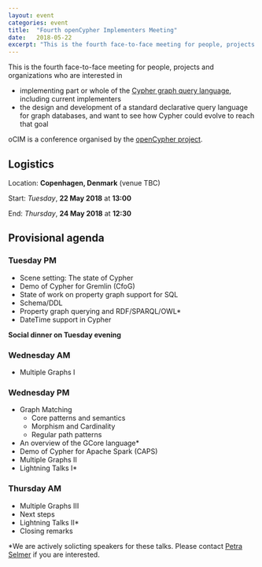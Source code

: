 ```yaml
---
layout: event
categories: event
title:  "Fourth openCypher Implementers Meeting"
date:   2018-05-22
excerpt: "This is the fourth face-to-face meeting for people, projects and organizations interested in participating in the openCypher project, with the goal of creating a standard language based on Cypher for querying graphs."
---
```

This is the fourth face-to-face meeting for people, projects and organizations who are interested in

* implementing part or whole of the [Cypher graph query language](https://neo4j.com/developer/cypher/), including current implementers
* the design and development of a standard declarative query language for graph databases, and want to see how Cypher could evolve to reach that goal

oCIM is a conference organised by the [openCypher project](http://www.opencypher.org).


## Logistics

Location: **Copenhagen, Denmark** (venue TBC)
 
Start: _Tuesday_, **22 May 2018** at **13:00**

End: _Thursday_, **24 May 2018** at **12:30**


## Provisional agenda

### Tuesday PM

* Scene setting: The state of Cypher
* Demo of Cypher for Gremlin (CfoG)
* State of work on property graph support for SQL
* Schema/DDL
* Property graph querying and RDF/SPARQL/OWL*
* DateTime support in Cypher

**Social dinner on Tuesday evening**

### Wednesday AM

* Multiple Graphs I

### Wednesday PM

* Graph Matching
  * Core patterns and semantics
  * Morphism and Cardinality
  * Regular path patterns
* An overview of the GCore language*
* Demo of Cypher for Apache Spark (CAPS)
* Multiple Graphs II
* Lightning Talks I*

### Thursday AM

* Multiple Graphs III
* Next steps
* Lightning Talks II*
* Closing remarks


*We are actively solicting speakers for these talks. 
Please contact [Petra Selmer](mailto:petra.selmer@neo4j.com) if you are interested.
